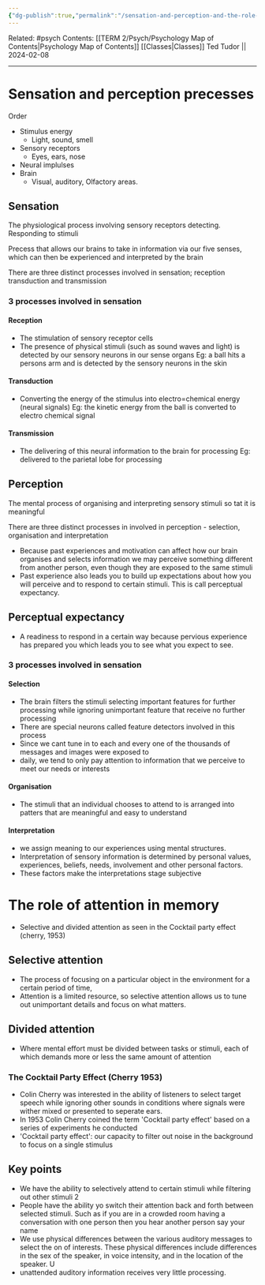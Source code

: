 ```yaml
---
{"dg-publish":true,"permalink":"/sensation-and-perception-and-the-role-of-attention-in-memory/"}
---
```


Related: #psych
Contents: [[TERM 2/Psych/Psychology Map of Contents\|Psychology Map of Contents]]
[[Classes\|Classes]]
Ted Tudor || 2024-02-08
***
# Sensation and perception precesses 
Order 
- Stimulus energy 
	- Light, sound, smell
- Sensory receptors 
	- Eyes, ears, nose
- Neural implulses 
- Brain 
	- Visual, auditory, Olfactory areas.

## Sensation
The physiological process involving sensory receptors detecting. Responding to stimuli 

Precess that allows our brains to take in information via our five senses, which can then be experienced and interpreted by the brain 

There are three distinct processes involved in sensation; reception transduction and transmission 

### 3 processes involved in sensation 

#### Reception 
- The stimulation of sensory receptor cells 
- The presence of physical stimuli (such as sound waves and light) is detected by our sensory neurons in our sense organs 
	Eg: a ball hits a persons arm and is detected by the sensory neurons in the skin 

#### Transduction
- Converting the energy of the stimulus into electro=chemical energy (neural signals)
	Eg: the kinetic energy from the ball is converted to electro chemical signal 

#### Transmission 
- The delivering of this neural information to the brain for processing 
	Eg: delivered to the parietal lobe for processing 

## Perception
The mental process of organising and interpreting sensory stimuli so tat it is meaningful 

There are three distinct processes in involved in perception - selection, organisation and interpretation

- Because past experiences and motivation can affect how our brain organises and selects information we may perceive something different from another person, even though they are exposed to the same stimuli
- Past experience also leads you to build up expectations about how you will perceive and to respond to certain stimuli. This is call perceptual expectancy. 

## Perceptual expectancy 
- A readiness to respond in a certain way because pervious experience has prepared you which leads you to see what you expect to see. 

### 3 processes involved in sensation 
#### Selection 
- The brain filters the stimuli selecting important features for further processing while ignoring unimportant feature that receive no further processing 
- There are special neurons called feature detectors involved in this process 
- Since we cant tune in to each and every one of the thousands of messages and images were exposed to 
- daily, we tend to only pay attention to information that we perceive to meet our needs or interests 

#### Organisation 
- The stimuli that an individual chooses to attend to is arranged into patters that are meaningful and easy to understand

#### Interpretation 
-  we assign meaning to our experiences using mental structures. 
- Interpretation of sensory information is determined by personal values, experiences, beliefs, needs, involvement and other personal factors. 
- These factors make the interpretations stage subjective 

# The role of attention in memory
- Selective and divided attention as seen in the Cocktail party effect (cherry, 1953) 

## Selective attention 
- The process of focusing on a particular object in the environment for a certain period of time, 
- Attention is a limited resource, so selective attention allows us to tune out unimportant details and focus on what matters. 
## Divided attention 
- Where mental effort must be divided between tasks or stimuli, each of which demands more or less the same amount of attention 
### The Cocktail Party Effect (Cherry 1953)
- Colin Cherry was interested in the ability of listeners to select target speech while ignoring other sounds in conditions where signals were wither mixed or presented to seperate ears. 
- In 1953 Colin Cherry coined the term 'Cocktail party effect' based on a series of experiments he conducted 
- 'Cocktail party effect': our capacity to filter out noise in the background to focus on a single stimulus 
## Key points 
- We have the ability to selectively attend to certain stimuli while filtering out other stimuli 2 
- People have the ability yo switch their attention back and forth between selected stimuli. Such as if you are in a crowded room having a conversation with one person then you hear another person say your name 
- We use physical differences between the various auditory messages to select the on of interests. These physical differences include differences in the sex of the speaker, in voice intensity, and in the location of the speaker. U
-  unattended auditory information receives very little processing. 

